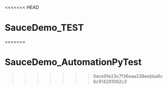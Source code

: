 <<<<<<< HEAD
# SauceDemo_TEST
=======
# SauceDemo_AutomationPyTest
>>>>>>> 0ece91e23c7f36eaa238eebba6c6c914291062c3

